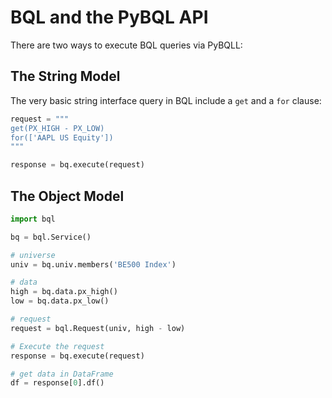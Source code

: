 # BQL and the PyBQL API

There are two ways to execute BQL queries via PyBQLL:

## The String Model

The very basic string interface query in BQL include a `get` and a `for` clause:

```python
request = """
get(PX_HIGH - PX_LOW)
for(['AAPL US Equity'])
"""

response = bq.execute(request)
```

## The Object Model
````python
import bql

bq = bql.Service()

# universe
univ = bq.univ.members('BE500 Index')

# data
high = bq.data.px_high()
low = bq.data.px_low()

# request
request = bql.Request(univ, high - low)

# Execute the request
response = bq.execute(request)

# get data in DataFrame
df = response[0].df()
````
